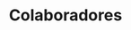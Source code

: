 ---
slug: Colaboradores
title: Colaboradores
authors:
  - name: Aldair Villegas
    title: Practicante de Desarrollo
    url: https://github.com/LitC0d3
    image_url: https://avatars.githubusercontent.com/u/71156383?v=4
  - name: Joseph Torres Pashanasi
    title: Practicante de Desarrollo
    url: https://github.com/josephstevetorres
    image_url: https://avatars.githubusercontent.com/u/163209768?v=4
  - name: Jheidy Rimachi Manotupa
    title: Practicante de Desarrollo
    url: https://sebastienlorber.com
    image_url: https://github.com/slorber.png
  - name: Brandon Huerta Neyra
    title: Practicante de Desarrollo
    url: https://sebastienlorber.com
    image_url: https://github.com/slorber.png
  - name: Jordan Bendezu Salvador
    title: Practicante de Desarrollo
    url: https://sebastienlorber.com
    image_url: https://github.com/slorber.png
tags: [Colaboradores]
---